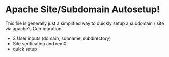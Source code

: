 # Apache Site/Subdomain Autosetup!
This file is generally just a simplified way to quickly setup a subdomain / site via apache's Configuration
- 3 User inputs (domain, subname, subdirectory)
- Site verification and rem0
- quick setup
